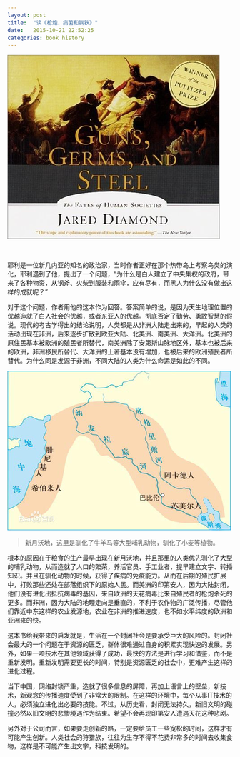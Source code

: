 ```yaml
---
layout: post
title:  "读《枪炮、病菌和钢铁》"
date:   2015-10-21 22:52:25
categories: book history
---
```


![枪炮病菌和钢铁的书面](/images/gunsgermsandsteels.jpg)


&nbsp;

耶利是一位新几内亚的知名的政治家，当时作者正好在那个热带岛上考察鸟类的演化，耶利遇到了他，提出了一个问题，“为什么是白人建立了中央集权的政府，带来了各种物资，从钢斧、火柴到服装和雨伞，应有尽有，而黑人为什么没有做出这样的成就呢？”

对于这个问题，作者用他的这本作为回答。答案简单的说，是因为天生地理位置的优越造就了白人社会的优越，或者东亚人的优越。彻底否定了勤劳、勇敢智慧的假说。现代的考古学得出的结论说明，人类都是从非洲大陆走出来的，早起的人类的活动出现在非洲，后来逐步扩散到欧亚大陆、北美洲、南美洲、大洋洲。北美洲的原住民基本被欧洲的殖民者所替代，南美洲除了安第斯山脉地区外，基本也被后来的欧洲，非洲移民所替代、大洋洲的土著基本没有增加，也被后来的欧洲殖民者所替代。为什么同是发源于非洲，不同大陆的人类为什么命运是如此的不同。

![新月沃地](/images/xinyuewd.jpg)
>新月沃地，这里是驯化了牛羊马等大型哺乳动物，驯化了小麦等植物。

根本的原因在于粮食的生产最早出现在新月沃地，并且那里的人类优先驯化了大型的哺乳动物，从而造就了人口的繁荣，养活官员、手工业者，提早建立文字、转播知识。并且在驯化动物的时候，获得了疾病的免疫能力。从而在后期的殖民扩展中，打败那些还处在部落组织下的原始人民。而美洲的印第安人，因为大陆封闭，他们没有进化出抵抗病毒的基因，来自欧洲的天花病毒比来自殖民者的枪炮杀死的更多。而非洲，因为大陆的地理走向是垂直的，不利于农作物的广泛传播，尽管他们靠近中东这样的农业发源地，农业在非洲的推进速度，也不如水平纬度的欧洲和亚洲来的快。



这本书给我带来的启发就是，生活在一个封闭社会是要承受巨大的风险的。封闭社会最大的一个问题在于资源的匮乏，群体很难通过自身的积累实现快速的发展。另外，如果一项技术在其他领域获得了成功，最快的方法是进行学习和借鉴，而不是重新发明。重新发明需要更长的时间，特别是资源匮乏的社会中，更难产生这样的进化过程。

当下中国，网络封锁严重，造就了很多信息的屏障，再加上语言上的壁垒，新技术，新观念的传播速度受到了非常大的限制。在这样的环境中，每个从事IT技术的人，必须独立进化出必要的技能。不过，从历史看，封闭无法持久，新旧文明的碰撞必然以旧文明的悲惨境遇作为结束。希望不会再现印第安人遭遇天花这种悲剧。

另外对于公司而言，如果要走创新的路，一定要给员工一些宽松的时间，这样才有可能产生创新。人类社会的狩猎族，往往为生存不得不花费非常多的时间去收集食物，这样是不可能产生出文字，科技发明的。